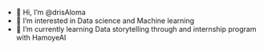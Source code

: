 - 👋 Hi, I’m @drisAloma
- 👀 I’m interested in Data science and Machine learning
- 🌱 I’m currently learning Data storytelling through and internship program with HamoyeAI

<!---
drisAloma/drisAloma is a ✨ special ✨ repository because its `README.md` (this file) appears on your GitHub profile.
You can click the Preview link to take a look at your changes.
--->
